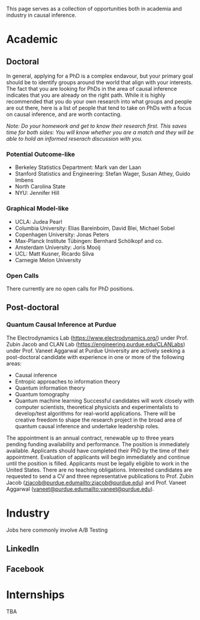 This page serves as a collection of opportunities both in academia and industry in causal inference.

# Academic

## Doctoral

In general, applying for a PhD is a complex endavour, but your primary goal should be to identify groups around the world that align with your interests. The fact that you are looking for PhDs in the area of causal inference indicates that you are already on the right path. While it is highly recommended that you do your own research into what groups and people are out there, here is a list of people that tend to take on PhDs with a focus on causal inference, and are worth contacting. 

*Note: Do your homework and get to know their research first. This saves time for both sides: You will know whether you are a match and they will be able to hold an informed reserach discussion with you.*

### Potential Outcome-like
- Berkeley Statistics Department: Mark van der Laan
- Stanford Statistics and Engineering: Stefan Wager, Susan Athey, Guido Imbens
- North Carolina State
- NYU: Jennifer Hill

### Graphical Model-like
- UCLA: Judea Pearl
- Columbia University: Elias Bareinboim, David Blei, Michael Sobel
- Copenhagen University: Jonas Peters
- Max-Planck Institute Tübingen: Bernhard Schölkopf and co.
- Amsterdam University: Joris Mooij
- UCL: Matt Kusner, Ricardo Silva
- Carnegie Melon University

### Open Calls

There currently are no open calls for PhD positions.

## Post-doctoral

### Quantum Causal Inference at Purdue

The Electrodynamics Lab (https://www.electrodynamics.org/) under Prof. Zubin Jacob and CLAN Lab (https://engineering.purdue.edu/CLANLabs) under Prof. Vaneet Aggarwal at Purdue University are actively seeking a post-doctoral candidate with experience in one or more of the following areas:

 *   Causal inference
 *   Entropic approaches to information theory
 *   Quantum information theory
 *   Quantum tomography
 *   Quantum machine learning
Successful candidates will work closely with computer scientists, theoretical physicists and experimentalists to develop/test algorithms for real-world applications. There will be creative freedom to shape the research project in the broad area of quantum causal inference and undertake leadership roles.

The appointment is an annual contract, renewable up to three years pending funding availability and performance. The position is immediately available. Applicants should have completed their PhD by the time of their appointment. Evaluation of applicants will begin immediately and continue until the position is filled. Applicants must be legally eligible to work in the United States. There are no teaching obligations.
Interested candidates are requested to send a CV and three representative publications to Prof. Zubin Jacob (zjacob@purdue.edu<mailto:zjacob@purdue.edu>) and Prof. Vaneet Aggarwal (vaneet@purdue.edu<mailto:vaneet@purdue.edu>).


# Industry

Jobs here commonly involve A/B Testing

## LinkedIn

## Facebook

# Internships

TBA
